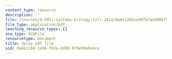```yaml
---
content_type: resource
description: ''
file: /courses/8-591j-systems-biology-fall-2014/0a6e12661e96fb7add90879e99e0e4ce_lLY1u2aghIQ.pdf
file_type: application/pdf
learning_resource_types: []
ocw_type: OCWFile
resourcetype: Document
title: 3play pdf file
uid: 0a6e1266-1e96-fb7a-dd90-879e99e0e4ce
---
```

